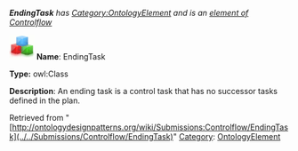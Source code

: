 ___EndingTask__ has [Category:OntologyElement](../../Category/OntologyElement "Category:OntologyElement") and is an [element of](../../Property/ElementOf "Property:ElementOf") [Controlflow](../../Submissions/Controlflow "Submissions:Controlflow")_


  




[![Class](../../images/thumb/2/27/Class.gif/45px-Class.gif)](../../Image/Class.gif "Class")
__Name__: EndingTask 


__Type:__ owl:Class 


__Description__: An ending task is a control task that has no successor tasks defined in the plan. 





Retrieved from "[http://ontologydesignpatterns.org/wiki/Submissions:Controlflow/EndingTask](../../Submissions/Controlflow/EndingTask)"
 [Category](http://ontologydesignpatterns.org/wiki/Special:Categories "Special:Categories"): [OntologyElement](../../Category/OntologyElement "Category:OntologyElement")